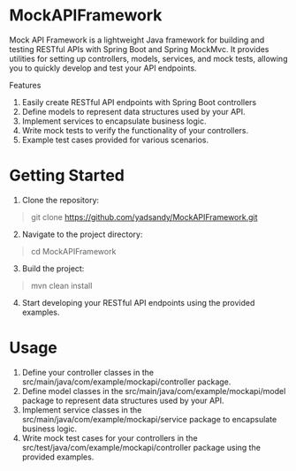 # MockAPIFramework

Mock API Framework is a lightweight Java framework for building and testing RESTful APIs with Spring Boot and Spring MockMvc. It provides utilities for setting up controllers, models, services, and mock tests, allowing you to quickly develop and test your API endpoints.

Features
1. Easily create RESTful API endpoints with Spring Boot controllers
2. Define models to represent data structures used by your API.
3. Implement services to encapsulate business logic.
4. Write mock tests to verify the functionality of your controllers.
5. Example test cases provided for various scenarios.

# Getting Started
1. Clone the repository:
> git clone https://github.com/yadsandy/MockAPIFramework.git

2. Navigate to the project directory:
> cd MockAPIFramework

3. Build the project:
> mvn clean install

4. Start developing your RESTful API endpoints using the provided examples.
   
# Usage
1. Define your controller classes in the src/main/java/com/example/mockapi/controller package.
2. Define model classes in the src/main/java/com/example/mockapi/model package to represent data structures used by your API.
3. Implement service classes in the src/main/java/com/example/mockapi/service package to encapsulate business logic.
4. Write mock test cases for your controllers in the src/test/java/com/example/mockapi/controller package using the provided examples.
